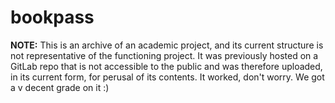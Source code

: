 # bookpass
__NOTE:__ This is an archive of an academic project, and its current structure is not representative of the functioning project. It was previously hosted on a GitLab repo that is not accessible to the public and was therefore uploaded, in its current form, for perusal of its contents. It worked, don't worry. We got a v decent grade on it :)
